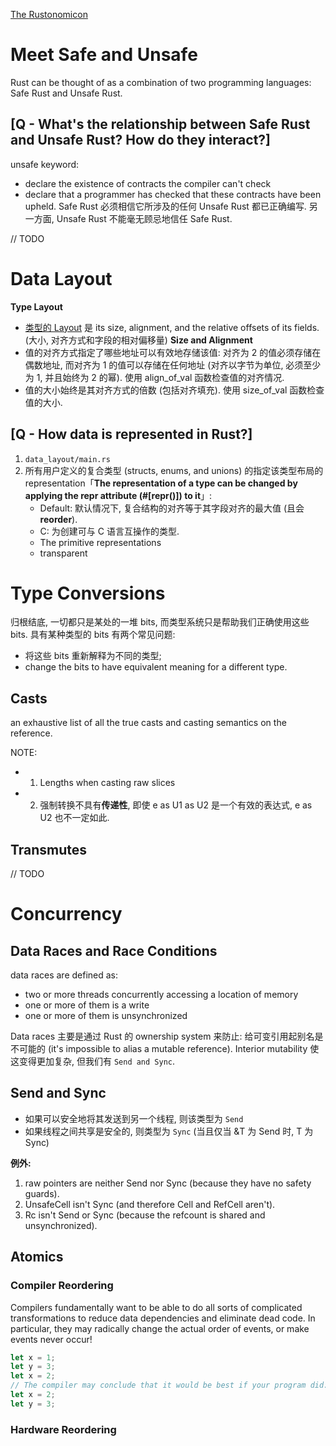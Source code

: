 [The Rustonomicon](https://doc.rust-lang.org/nomicon/)
# Meet Safe and Unsafe
Rust can be thought of as a combination of two programming languages: Safe Rust and Unsafe Rust.
## [Q - What's the relationship between Safe Rust and Unsafe Rust? How do they interact?]
unsafe keyword:
* declare the existence of contracts the compiler can't check
* declare that a programmer has checked that these contracts have been upheld.
Safe Rust 必须相信它所涉及的任何 Unsafe Rust 都已正确编写. 另一方面, Unsafe Rust 不能毫无顾忌地信任 Safe Rust.

// TODO

# Data Layout
**Type Layout**
* [类型的 Layout](https://doc.rust-lang.org/reference/type-layout.html#type-layout) 是 its size, alignment, and the relative offsets of its fields. (大小, 对齐方式和字段的相对偏移量)
**Size and Alignment**
* 值的对齐方式指定了哪些地址可以有效地存储该值: 对齐为 2 的值必须存储在偶数地址, 而对齐为 1 的值可以存储在任何地址 (对齐以字节为单位, 必须至少为 1, 并且始终为 2 的幂). 使用 align_of_val 函数检查值的对齐情况.
* 值的大小始终是其对齐方式的倍数 (包括对齐填充). 使用 size_of_val 函数检查值的大小.
## [Q - How data is represented in Rust?]
1. `data_layout/main.rs`
2. 所有用户定义的复合类型 (structs, enums, and unions) 的指定该类型布局的 representation「**The representation of a type can be changed by applying the repr attribute (#[repr()]) to it**」:
   * Default: 默认情况下, 复合结构的对齐等于其字段对齐的最大值 (且会 **reorder**).
   * C: 为创建可与 C 语言互操作的类型.
   * The primitive representations
   * transparent


# Type Conversions
归根结底, 一切都只是某处的一堆 bits, 而类型系统只是帮助我们正确使用这些 bits.
具有某种类型的 bits 有两个常见问题:
* 将这些 bits 重新解释为不同的类型;
* change the bits to have equivalent meaning for a different type.

## Casts
an exhaustive list of all the true casts and casting semantics on the reference.

NOTE:
* 1. Lengths when casting raw slices
* 2. 强制转换不具有**传递性**, 即使 e as U1 as U2 是一个有效的表达式, e as U2 也不一定如此.

## Transmutes
// TODO

# Concurrency
## Data Races and Race Conditions
data races are defined as:
* two or more threads concurrently accessing a location of memory
* one or more of them is a write
* one or more of them is unsynchronized

Data races 主要是通过 Rust 的 ownership system 来防止: 给可变引用起别名是不可能的 (it's impossible to alias a mutable reference).
Interior mutability 使这变得更加复杂, 但我们有 `Send and Sync`.

## Send and Sync
* 如果可以安全地将其发送到另一个线程, 则该类型为 `Send`
* 如果线程之间共享是安全的, 则类型为 `Sync` (当且仅当 &T 为 Send 时, T 为 Sync)

**例外:**
1. raw pointers are neither Send nor Sync (because they have no safety guards).
2. UnsafeCell isn't Sync (and therefore Cell and RefCell aren't).
3. Rc isn't Send or Sync (because the refcount is shared and unsynchronized).

## Atomics
### Compiler Reordering
Compilers fundamentally want to be able to do all sorts of complicated transformations to reduce data dependencies and eliminate dead code. 
In particular, they may radically change the actual order of events, or make events never occur!
```rust
let x = 1;
let y = 3;
let x = 2;
// The compiler may conclude that it would be best if your program did:
let x = 2;
let y = 3;
```

### Hardware Reordering
